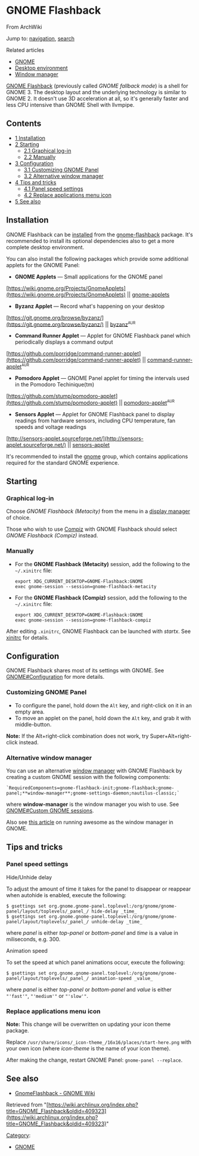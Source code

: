 # GNOME Flashback

From ArchWiki

Jump to: [navigation](#column-one), [search](#searchInput)

Related articles

*   [GNOME](/index.php/GNOME "GNOME")
*   [Desktop environment](/index.php/Desktop_environment "Desktop environment")
*   [Window manager](/index.php/Window_manager "Window manager")

[GNOME Flashback](https://wiki.gnome.org/Projects/GnomeFlashback) (previously called _GNOME fallback mode_) is a shell for GNOME 3\. The desktop layout and the underlying technology is similar to GNOME 2\. It doesn't use 3D acceleration at all, so it's generally faster and less CPU intensive than GNOME Shell with llvmpipe.

## Contents

*   [1 Installation](#Installation)
*   [2 Starting](#Starting)
    *   [2.1 Graphical log-in](#Graphical_log-in)
    *   [2.2 Manually](#Manually)
*   [3 Configuration](#Configuration)
    *   [3.1 Customizing GNOME Panel](#Customizing_GNOME_Panel)
    *   [3.2 Alternative window manager](#Alternative_window_manager)
*   [4 Tips and tricks](#Tips_and_tricks)
    *   [4.1 Panel speed settings](#Panel_speed_settings)
    *   [4.2 Replace applications menu icon](#Replace_applications_menu_icon)
*   [5 See also](#See_also)

## Installation

GNOME Flashback can be [installed](/index.php/Installed "Installed") from the [gnome-flashback](https://www.archlinux.org/packages/?name=gnome-flashback) package. It's recommended to install its optional dependencies also to get a more complete desktop environment.

You can also install the following packages which provide some additional applets for the GNOME Panel:

*   **GNOME Applets** — Small applications for the GNOME panel

[https://wiki.gnome.org/Projects/GnomeApplets](https://wiki.gnome.org/Projects/GnomeApplets) || [gnome-applets](https://www.archlinux.org/packages/?name=gnome-applets)

*   **Byzanz Applet** — Record what's happening on your desktop

[https://git.gnome.org/browse/byzanz/](https://git.gnome.org/browse/byzanz/) || [byzanz](https://aur.archlinux.org/packages/byzanz/)<sup><small>AUR</small></sup>

*   **Command Runner Applet** — Applet for GNOME Flashback panel which periodically displays a command output

[https://github.com/porridge/command-runner-applet](https://github.com/porridge/command-runner-applet) || [command-runner-applet](https://aur.archlinux.org/packages/command-runner-applet/)<sup><small>AUR</small></sup>

*   **Pomodoro Applet** — GNOME Panel applet for timing the intervals used in the Pomodoro Techinique(tm)

[https://github.com/stump/pomodoro-applet](https://github.com/stump/pomodoro-applet) || [pomodoro-applet](https://aur.archlinux.org/packages/pomodoro-applet/)<sup><small>AUR</small></sup>

*   **Sensors Applet** — Applet for GNOME Flashback panel to display readings from hardware sensors, including CPU temperature, fan speeds and voltage readings

[http://sensors-applet.sourceforge.net/](http://sensors-applet.sourceforge.net/) || [sensors-applet](https://www.archlinux.org/packages/?name=sensors-applet)

It's recommended to install the [gnome](https://www.archlinux.org/groups/x86_64/gnome/) group, which contains applications required for the standard GNOME experience.

## Starting

### Graphical log-in

Choose _GNOME Flashback (Metacity)_ from the menu in a [display manager](/index.php/Display_manager "Display manager") of choice.

Those who wish to use [Compiz](/index.php/Compiz "Compiz") with GNOME Flashback should select _GNOME Flashback (Compiz)_ instead.

### Manually

*   For the **GNOME Flashback (Metacity)** session, add the following to the `~/.xinitrc` file:

    ```
    export XDG_CURRENT_DESKTOP=GNOME-Flashback:GNOME
    exec gnome-session --session=gnome-flashback-metacity
    ```

*   For the **GNOME Flashback (Compiz)** session, add the following to the `~/.xinitrc` file:

    ```
    export XDG_CURRENT_DESKTOP=GNOME-Flashback:GNOME
    exec gnome-session --session=gnome-flashback-compiz
    ```

After editing `.xinitrc`, GNOME Flashback can be launched with _startx_. See [xinitrc](/index.php/Xinitrc "Xinitrc") for details.

## Configuration

GNOME Flashback shares most of its settings with GNOME. See [GNOME#Configuration](/index.php/GNOME#Configuration "GNOME") for more details.

### Customizing GNOME Panel

*   To configure the panel, hold down the `Alt` key, and right-click on it in an empty area.
*   To move an applet on the panel, hold down the `Alt` key, and grab it with middle-button.

**Note:** If the Alt+right-click combination does not work, try Super+Alt+right-click instead.

### Alternative window manager

You can use an alternative [window manager](/index.php/Window_manager "Window manager") with GNOME Flashback by creating a custom GNOME session with the following components:

```
`RequiredComponents=gnome-flashback-init;gnome-flashback;gnome-panel;**window-manager**;gnome-settings-daemon;nautilus-classic;`

```

where **window-manager** is the window manager you wish to use. See [GNOME#Custom GNOME sessions](/index.php/GNOME#Custom_GNOME_sessions "GNOME").

Also see [this article](http://makandra.com/notes/1367-running-the-awesome-window-manager-within-gnome) on running awesome as the window manager in GNOME.

## Tips and tricks

### Panel speed settings

Hide/Unhide delay

To adjust the amount of time it takes for the panel to disappear or reappear when autohide is enabled, execute the following:

```
$ gsettings set org.gnome.gnome-panel.toplevel:/org/gnome/gnome-panel/layout/toplevels/_panel_/ hide-delay _time_
$ gsettings set org.gnome.gnome-panel.toplevel:/org/gnome/gnome-panel/layout/toplevels/_panel_/ unhide-delay _time_

```

where _panel_ is either _top-panel_ or _bottom-panel_ and _time_ is a value in miliseconds, e.g. 300.

Animation speed

To set the speed at which panel animations occur, execute the following:

```
$ gsettings set org.gnome.gnome-panel.toplevel:/org/gnome/gnome-panel/layout/toplevels/_panel_/ animation-speed _value_

```

where _panel_ is either _top-panel_ or _bottom-panel_ and _value_ is either `"'fast'"`, `"'medium'"` or `"'slow'"`.

### Replace applications menu icon

**Note:** This change will be overwritten on updating your icon theme package.

Replace `/usr/share/icons/_icon-theme_/16x16/places/start-here.png` with your own icon (where _icon-theme_ is the name of your icon theme).

After making the change, restart GNOME Panel: `gnome-panel --replace`.

## See also

*   [GnomeFlashback - GNOME Wiki](https://wiki.gnome.org/Projects/GnomeFlashback)

Retrieved from "[https://wiki.archlinux.org/index.php?title=GNOME_Flashback&oldid=409323](https://wiki.archlinux.org/index.php?title=GNOME_Flashback&oldid=409323)"

[Category](/index.php/Special:Categories "Special:Categories"):

*   [GNOME](/index.php/Category:GNOME "Category:GNOME")